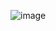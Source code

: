 ![image](https://user-images.githubusercontent.com/65354879/202063180-d6f8fa69-4fcc-4b03-8a2b-c5e436012885.png)
